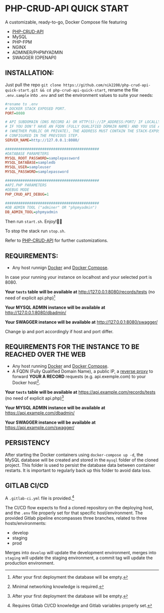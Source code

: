 # PHP-CRUD-API QUICK START
A customizable, ready-to-go, Docker Compose file featuring
- [PHP-CRUD-API](https://github.com/mevdschee/php-crud-api)
- MySQL
- PHP-FPM
- NGINX
- ADMINER/PHPMYADMIN
- SWAGGER (OPENAPI)

## INSTALLATION:

Just pull the repo `git clone https://github.com/nik2208/php-crud-api-quick-start.git && cd php-crud-api-quick-start`, rename the file `.env.sample` into `.env` and set the environment values to suite your needs:

```ini
#rename to .env
# DOCKER STACK EXPOSED PORT.
PORT=8080

# API SUBDOMAIN (DNS RECORD A) OR HTTP(S)://IP_ADDRESS:PORT/ IF LOCALLY DEPLOYED
# IF YOU DON'T HAVE AN FQDN (FULLY QUALIFIED DOMAIN NAME) AND YOU USE AN IP ADDRESS
# (WHETHER PUBLIC OR PRIVATE), THE ADDRESS MUST CONTAIN THE STACK-EXPOSED PORT AS
# CONFIGURED IN THE PREVIOUS STEP.
SERVER_NAME=http://127.0.0.1:8080/

###########################################
#DATABASE PARAMETERS
MYSQL_ROOT_PASSWORD=samplepassword
MYSQL_DATABASE=sampledb
MYSQL_USER=sampleuser
MYSQL_PASSWORD=samplepassword

###########################################
#API.PHP PARAMETERS
#DEBUG MODE
PHP_CRUD_API_DEBUG=1

###########################################
#DB ADMIN TOOL ("adminer" OR "phpmyadmin")
DB_ADMIN_TOOL=phpmyadmin
```

Then run `start.sh`. Enjoy!🎉🚀

To stop the stack run `stop.sh`.

Refer to [PHP-CRUD-API](https://github.com/mevdschee/php-crud-api) for further customizations.

## REQUIREMENTS:
- Any host runnign [Docker](https://docs.docker.com/engine/install/) and [Docker Compose](https://docs.docker.com/compose/install/).

In case your running your instance on localhost and your selected port is 8080.

**Your `tests` table will be available at**
http://127.0.0.1:8080/records/tests (no need of explicit api.php)[^1]

**Your MYSQL ADMIN instance will be available at**
http://127.0.0.1:8080/dbadmin/

**Your SWAGGER instance will be available at**
http://127.0.0.1:8080/swagger/

Change ip and port accordingly if host and port differ.

[^1]:After your first deployment the database will be empty.

## REQUIREMENTS FOR THE INSTANCE TO BE REACHED OVER THE WEB
- Any host running [Docker](https://docs.docker.com/engine/install/) and [Docker Compose](https://docs.docker.com/compose/install/).
- A FQDN (Fully Qualified Domain Name), a public IP, a [reverse proxy](https://nginxproxymanager.com/) to forward **YOUR A RECORD** requests (e.g. api.exemple.com) to your Docker host[^2].

**Your `tests` table will be available at**
https://api.example.com/records/tests (no need of explicit api.php)[^1]

**Your MYSQL ADMIN instance will be available at**
https://api.example.com/dbadmin/

**Your SWAGGER instance will be available at**
https://api.example.com/swagger/

[^2]:Minimal networking knowledge is required.

## PERSISTENCY
After starting the Docker containers using `docker-compose up -d`, the MySQL database will be created and stored in the `mysql` folder of the cloned project. This folder is used to persist the database data between container restarts. It is important to regularly back up this folder to avoid data loss.

## GITLAB CI/CD
A `.gitlab-ci.yml` file is provided.[^3]
[^3]:Requires Gitlab CI/CD knowledge and Gitlab variables properly set.

The CI/CD flow expects to find a cloned repository on the deploying host, and the `.env` file properly set for that specific host/environment.
The provided Gitlab pipeline encompasses three branches, related to three hosts/environments:
- develop
- staging
- prod

Merges into `develop` will update the development environment, merges into `staging` will update the staging environment, a commit tag will update the production environment.
